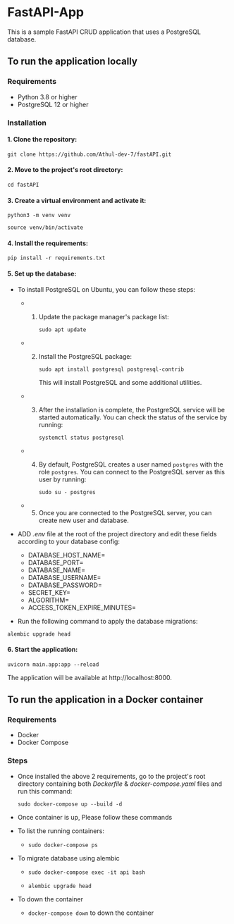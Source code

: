 # FastAPI-App

This is a sample FastAPI CRUD application that uses a PostgreSQL database.

## To run the application locally

### Requirements

-   Python 3.8 or higher
-   PostgreSQL 12 or higher

### Installation

#### 1. Clone the repository:

`git clone https://github.com/Athul-dev-7/fastAPI.git`

#### 2. Move to the project's root directory:

`cd fastAPI`

#### 3. Create a virtual environment and activate it:

`python3 -m venv venv`

`source venv/bin/activate`

#### 4. Install the requirements:

`pip install -r requirements.txt`

#### 5. Set up the database:

-   To install PostgreSQL on Ubuntu, you can follow these steps:

    -   1.  Update the package manager's package list:

            `sudo apt update`

    -   2.  Install the PostgreSQL package:

            `sudo apt install postgresql postgresql-contrib`

            This will install PostgreSQL and some additional utilities.

    -   3.  After the installation is complete, the PostgreSQL service will be started automatically. You can check the status of the service by running:

            `systemctl status postgresql`

    -   4.  By default, PostgreSQL creates a user named `postgres` with the role `postgres`. You can connect to the PostgreSQL server as this user by running:

            `sudo su - postgres`

    -   5.  Once you are connected to the PostgreSQL server, you can create new user and database.

-   ADD _.env_ file at the root of the project directory and edit these fields according to your database config:

    -   DATABASE_HOST_NAME=
    -   DATABASE_PORT=
    -   DATABASE_NAME=
    -   DATABASE_USERNAME=
    -   DATABASE_PASSWORD=
    -   SECRET_KEY=
    -   ALGORITHM=
    -   ACCESS_TOKEN_EXPIRE_MINUTES=

-   Run the following command to apply the database migrations:

`alembic upgrade head`

#### 6. Start the application:

`uvicorn main.app:app --reload`

The application will be available at http://localhost:8000.

## To run the application in a Docker container

### Requirements

-   Docker
-   Docker Compose

### Steps

-   Once installed the above 2 requirements, go to the project's root directory containing both _Dockerfile_ & _docker-compose.yaml_ files and run this command:

    `sudo docker-compose up --build -d`

-   Once container is up, Please follow these commands

-   To list the running containers:

    -   `sudo docker-compose ps`

-   To migrate database using alembic

    -   `sudo docker-compose exec -it api bash`

    -   `alembic upgrade head`

-   To down the container
    -   `docker-compose down` to down the container
